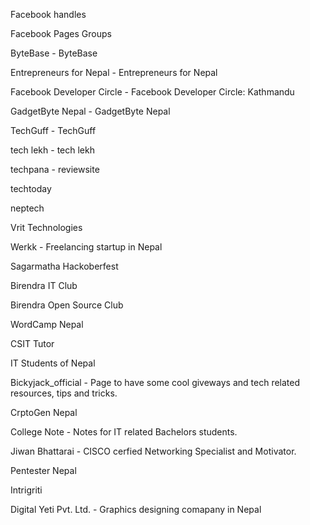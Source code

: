 Facebook handles

Facebook Pages Groups

ByteBase - ByteBase

Entrepreneurs for Nepal - Entrepreneurs for Nepal

Facebook Developer Circle - Facebook Developer Circle: Kathmandu

GadgetByte Nepal - GadgetByte Nepal

TechGuff - TechGuff

tech lekh - tech lekh

techpana - reviewsite

techtoday

neptech

Vrit Technologies

Werkk - Freelancing startup in Nepal

Sagarmatha Hackoberfest

Birendra IT Club

Birendra Open Source Club

WordCamp Nepal

CSIT Tutor

IT Students of Nepal

Bickyjack_official - Page to have some cool giveways and tech related resources, tips and tricks.

CrptoGen Nepal

College Note - Notes for IT related Bachelors students.

Jiwan Bhattarai - CISCO cerfied Networking Specialist and Motivator.

Pentester Nepal

Intrigriti

Digital Yeti Pvt. Ltd. - Graphics designing comapany in Nepal
